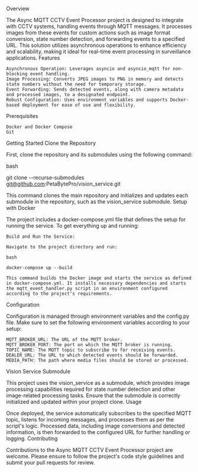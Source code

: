 Overview

The Async MQTT CCTV Event Processor project is designed to integrate with CCTV systems, handling events through MQTT messages. It processes images from these events for custom actions such as image format conversion, state number detection, and forwarding events to a specified URL. This solution utilizes asynchronous operations to enhance efficiency and scalability, making it ideal for real-time event processing in surveillance applications.
Features

    Asynchronous Operation: Leverages asyncio and asyncio_mqtt for non-blocking event handling.
    Image Processing: Converts JPEG images to PNG in memory and detects state numbers without the need for temporary storage.
    Event Forwarding: Sends detected events, along with camera metadata and processed images, to a designated endpoint.
    Robust Configuration: Uses environment variables and supports Docker-based deployment for ease of use and flexibility.

Prerequisites

    Docker and Docker Compose
    Git

Getting Started
Clone the Repository

First, clone the repository and its submodules using the following command:

bash

git clone --recurse-submodules git@github.com:PetaBytePro/vision_service.git

This command clones the main repository and initializes and updates each submodule in the repository, such as the vision_service submodule.
Setup with Docker

The project includes a docker-compose.yml file that defines the setup for running the service. To get everything up and running:

    Build and Run the Service:

    Navigate to the project directory and run:

    bash

    docker-compose up --build

    This command builds the Docker image and starts the service as defined in docker-compose.yml. It installs necessary dependencies and starts the mqtt_event_handler.py script in an environment configured according to the project's requirements.

Configuration

Configuration is managed through environment variables and the config.py file. Make sure to set the following environment variables according to your setup:

    MQTT_BROKER_URL: The URL of the MQTT broker.
    MQTT_BROKER_PORT: The port on which the MQTT broker is running.
    TOPIC_NAME: The MQTT topic to subscribe to for receiving events.
    DEALER_URL: The URL to which detected events should be forwarded.
    MEDIA_PATH: The path where media files should be stored or processed.

Vision Service Submodule

This project uses the vision_service as a submodule, which provides image processing capabilities required for state number detection and other image-related processing tasks. Ensure that the submodule is correctly initialized and updated within your project clone.
Usage

Once deployed, the service automatically subscribes to the specified MQTT topic, listens for incoming messages, and processes them as per the script's logic. Processed data, including image conversions and detected information, is then forwarded to the configured URL for further handling or logging.
Contributing

Contributions to the Async MQTT CCTV Event Processor project are welcome. Please ensure to follow the project's code style guidelines and submit your pull requests for review.
